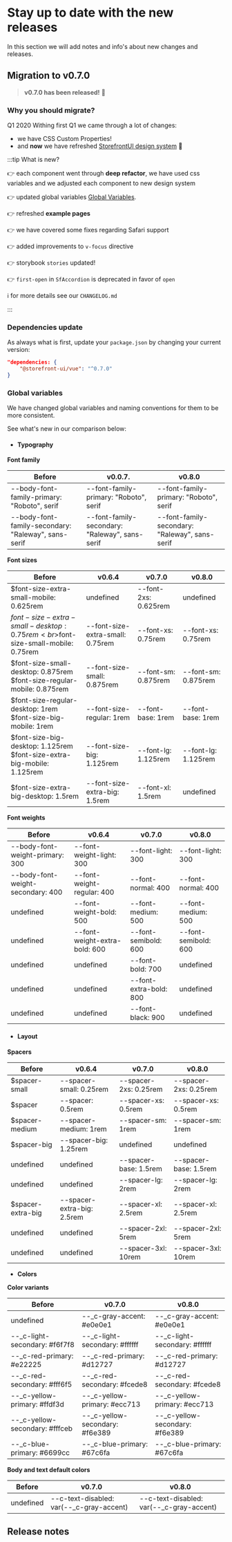 # Stay up to date with the new releases

In this section we will add notes and info's about new changes and releases.


## Migration to v0.7.0

> **v0.7.0 has been released!** :tada:

### **Why you should migrate?**

Q1 2020
Withing first Q1 we came through a lot of changes:
- we have CSS Custom Properties! 
- and **now** we have refreshed [StorefrontUI design system](http://bit.ly/storefront-ui-design-system) :tada:


:::tip What is new?

:point_right: each component went through **deep refactor**, we have used css variables and we adjusted each component to new design system

:point_right: updated global variables [Global Variables](migration-guide.md#global-variables).

:point_right: refreshed **example pages**

:point_right: we have covered some fixes regarding Safari support

:point_right: added improvements to `v-focus` directive

:point_right: storybook `stories` updated!

:point_right: `first-open` in `SfAccordion` is deprecated in favor of `open`

:information_source: for more details see our `CHANGELOG.md`

:::

### Dependencies update

As always what is first, update your `package.json` by changing your current version:

```json
"dependencies: {
    "@storefront-ui/vue": "^0.7.0"
}
```

### Global variables
We have changed global variables and naming conventions for them to be more consistent.

See what's new in our comparison below: 

- #### **Typography**

**Font family**

Before | v0.0.7. | v0.8.0
------------ | ------------- | -------------
--body-font-family-primary: "Roboto", serif |   --font-family-primary: "Roboto", serif |   --font-family-primary: "Roboto", serif
--body-font-family-secondary: "Raleway", sans-serif |   --font-family-secondary: "Raleway", sans-serif |   --font-family-secondary: "Raleway", sans-serif


**Font sizes**

Before | v0.6.4 |  v0.7.0 | v0.8.0
------------ | ------------ | ------------- | -------------
$font-size-extra-small-mobile: 0.625rem | undefined | --font-2xs: 0.625rem | undefined
$font-size-extra-small-desktop: 0.75rem<br>$font-size-small-mobile: 0.75rem | --font-size-extra-small: 0.75rem | --font-xs: 0.75rem | --font-xs: 0.75rem
$font-size-small-desktop: 0.875rem <br> $font-size-regular-mobile: 0.875rem | --font-size-small: 0.875rem | --font-sm: 0.875rem | --font-sm: 0.875rem
$font-size-regular-desktop: 1rem <br> $font-size-big-mobile: 1rem | --font-size-regular: 1rem | --font-base: 1rem | --font-base: 1rem
$font-size-big-desktop: 1.125rem <br> $font-size-extra-big-mobile: 1.125rem | --font-size-big: 1.125rem | --font-lg: 1.125rem | --font-lg: 1.125rem
$font-size-extra-big-desktop: 1.5rem | --font-size-extra-big: 1.5rem | --font-xl: 1.5rem | undefined


**Font weights**

Before | v0.6.4 | v0.7.0 | v0.8.0
------------ | ------------ | ------------- | -------------
--body-font-weight-primary: 300 | --font-weight-light: 300 | --font-light: 300 | --font-light: 300
--body-font-weight-secondary: 400 | --font-weight-regular: 400 | --font-normal: 400 | --font-normal: 400
undefined | --font-weight-bold: 500 | --font-medium: 500 | --font-medium: 500
undefined | --font-weight-extra-bold: 600 | --font-semibold: 600 | --font-semibold: 600
undefined | undefined | --font-bold: 700 | undefined
undefined | undefined | --font-extra-bold: 800 | undefined
undefined | undefined | --font-black: 900 | undefined

- #### **Layout**

**Spacers**

Before | v0.6.4 | v0.7.0 | v0.8.0
------------ | ------------ | ------------- | -------------
 $spacer-small | --spacer-small: 0.25rem | --spacer-2xs: 0.25rem | --spacer-2xs: 0.25rem
 $spacer | --spacer: 0.5rem | --spacer-xs: 0.5rem | --spacer-xs: 0.5rem
 $spacer-medium | --spacer-medium: 1rem | --spacer-sm: 1rem | --spacer-sm: 1rem
 $spacer-big | --spacer-big: 1.25rem | undefined | undefined
  undefined | undefined | --spacer-base: 1.5rem | --spacer-base: 1.5rem
  undefined | undefined | --spacer-lg: 2rem | --spacer-lg: 2rem
 $spacer-extra-big | --spacer-extra-big: 2.5rem | --spacer-xl: 2.5rem | --spacer-xl: 2.5rem
  undefined | undefined | --spacer-2xl: 5rem | --spacer-2xl: 5rem
  undefined | undefined | --spacer-3xl: 10rem | --spacer-3xl: 10rem

- **Colors**

**Color variants**

Before | v0.7.0 | v0.8.0 
------------ | ------------ | ------------
undefined | --_c-gray-accent: #e0e0e1 | --_c-gray-accent: #e0e0e1
--_c-light-secondary: #f6f7f8 |  --_c-light-secondary: #ffffff |  --_c-light-secondary: #ffffff
--_c-red-primary: #e22225 | --_c-red-primary: #d12727 | --_c-red-primary: #d12727
--_c-red-secondary: #fff6f5 | --_c-red-secondary: #fcede8 | --_c-red-secondary: #fcede8
--_c-yellow-primary: #ffdf3d | --_c-yellow-primary: #ecc713 | --_c-yellow-primary: #ecc713
--_c-yellow-secondary: #fffceb | --_c-yellow-secondary: #f6e389 | --_c-yellow-secondary: #f6e389
--_c-blue-primary: #6699cc | --_c-blue-primary: #67c6fa | --_c-blue-primary: #67c6fa

**Body and text default colors**

Before | v0.7.0 | v0.8.0 
------------ | ------------ | ------------
undefined | --c-text-disabled: var(--_c-gray-accent) | --c-text-disabled: var(--_c-gray-accent)


## Release notes